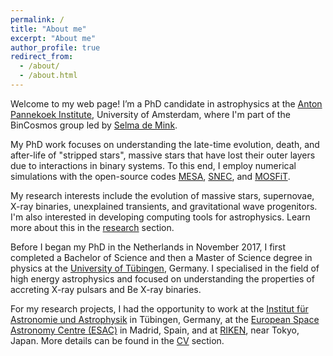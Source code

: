 ```yaml
---
permalink: /
title: "About me"
excerpt: "About me"
author_profile: true
redirect_from: 
  - /about/
  - /about.html
---
```


Welcome to my web page! I’m a PhD candidate in astrophysics at the [Anton Pannekoek Institute](https://api.uva.nl/), University of Amsterdam, where I'm part of the 
BinCosmos group led by [Selma de Mink](http://www.selmademink.com/). 


My PhD work focuses on understanding the late-time evolution, death, 
and after-life of "stripped stars", massive stars that have lost
their outer layers due to interactions in binary systems. To 
this end, I employ numerical simulations with the open-source 
codes [MESA](http://mesa.sourceforge.net/), [SNEC](https://stellarcollapse.org/SNEC), 
and [MOSFiT](https://mosfit.readthedocs.io/en/latest/#).

My research interests include the evolution of massive stars, 
supernovae, X-ray binaries, unexplained transients, and 
 gravitational wave progenitors. I'm also interested in developing computing tools for astrophysics. 
 Learn more about this in 
 the [research](/research/) section.
 
Before I began my PhD in the Netherlands in November 2017, I first 
completed a Bachelor of Science and then a Master of 
Science degree in physics at the 
[University of Tübingen](https://uni-tuebingen.de/), Germany. I specialised in the field of high energy astrophysics and 
 focused on understanding the properties of accreting X-ray pulsars and Be X-ray binaries. 

For my research projects, I had the opportunity to work at the [Institut für Astronomie und Astrophysik](https://uni-tuebingen.de/fakultaeten/mathematisch-naturwissenschaftliche-fakultaet/fachbereiche/physik/institute/astronomie-astrophysik/institut/astronomie/forschung/prof-santangelo-abteilung-hochenergieastrophysik/)
in Tübingen, Germany, at the [European Space Astronomy Centre (ESAC)](https://www.esa.int/About_Us/ESAC) in Madrid, Spain, 
and at [RIKEN](https://www.riken.jp/en/research/labs/rnc/high_ener_astro/), near Tokyo, Japan. More details can be found in the [CV](/cv/) section.



 
 
 
 
 